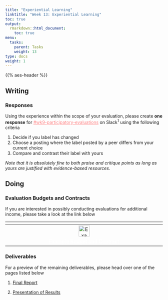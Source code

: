 ```yaml
---
title: "Experiential Learning"
linktitle: "Week 13: Experiential Learning"
toc: true
output:
  rmarkdown::html_document:
    toc: true
menu:
  tasks:
    parent: Tasks
    weight: 13
type: docs
weight: 1
---
```


<script src="/rmarkdown-libs/kePrint/kePrint.js"></script>

<link href="/rmarkdown-libs/lightable/lightable.css" rel="stylesheet" />

{{% aes-header %}}

## Writing

### Responses

Using the experience within the scope of your evaluation, please create **one response** for <a href="https://edp617spring2023.slack.com/archives/C04Q9H31BMM" target="_blank" style='color:#ff8384;'>\#wk9-participatory-evaluations</a> on Slack<sup>1</sup> using the following criteria

1.  Decide if you label has changed
2.  Choose a posting where the label posted by a peer differs from your current choice
3.  Compare and contrast their label with yours

*Note that it is absolutely fine to both praise and critique points as long as yours are justified with evidence-based resources.*

## Doing

### Evaluation Budgets and Contracts

If you are interested in possibly conducting evaluations for additional income, please take a look at the link below

<center>
<table class="table" style="width: auto !important; margin-left: auto; margin-right: auto;">
<thead>
<tr>
<th style="text-align:center;">
</th>
</tr>
</thead>
<tbody>
<tr>
<td style="text-align:center;width: 100em; color: #ffffff !important;background-color: transparent !important;vertical-align: middle !important;">
<a href="/handouts/eval_budgets_contracts.zip" target="_blank"><img src="/logos/zip-ico.png" alt="Example Reports" width="35"></a>
</td>
</tr>
<tr>
<td style="text-align:center;width: 100em; color: #ffffff !important;background-color: transparent !important;vertical-align: middle !important;">
Example Budget and Contract
</td>
</tr>
</tbody>
</table>
</center>

### Deliverables

For a preview of the remaining deliverables, please head over one of the pages listed below

1.  [Final Report](/deliverables/04-final-report/)

2.  [Presentation of Results](/deliverables/05-presentation-of-results/)
